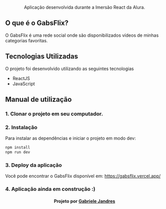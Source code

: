 <p align="center"> Aplicação desenvolvida durante a Imersão React da Alura. </p>

## O que é o GabsFlix?

O GabsFlix é uma rede social onde são disponibilizados vídeos de minhas categorias favoritas.

## Tecnologias Utilizadas

O projeto foi desenvolvido utilizando as seguintes tecnologias

- ReactJS
- JavaScript

## Manual de utilização

### 1. Clonar o projeto em seu computador.


### 2. Instalação
Para instalar as dependências e iniciar o projeto em modo dev:

```bash
npm install
npm run dev
```

### 3. Deploy da aplicação
Você pode encontrar o GabsFlix disponível em: https://gabsflix.vercel.app/

### 4. Aplicação ainda em construção :)

<h4 align="center">
    Projeto por <a href="https://www.linkedin.com/in/gabriele-jandres-cavalcanti-249107175/" target="_blank"> Gabriele Jandres </a>
</h4>
